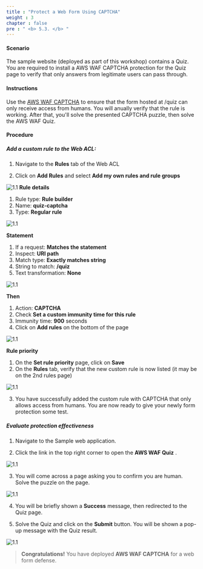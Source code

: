 ```yaml
---
title : "Protect a Web Form Using CAPTCHA"
weight : 3
chapter : false
pre : " <b> 5.3. </b> "
---
```


#### Scenario

The sample website (deployed as part of this workshop) contains a Quiz. You are required to install a AWS WAF CAPTCHA protection for the Quiz page to verify that only answers from legitimate users can pass through.

#### Instructions

Use the [AWS WAF CAPTCHA](https://docs.aws.amazon.com/waf/latest/developerguide/waf-captcha-and-challenge-best-practices.html) to ensure that the form hosted at /quiz can only receive access from humans. You will anually verify that the rule is working. After that, you'll solve the presented CAPTCHA puzzle, then solve the AWS WAF Quiz.

#### Procedure
##### Add a custom rule to the Web ACL:

1. Navigate to the **Rules** tab of the Web ACL

2. Click on **Add Rules** and select **Add my own rules and rule groups**

![1.1](/images/5/3/s1.png)
**Rule details**

1. Rule type: **Rule builder**
2. Name: **quiz-captcha**
3. Type: **Regular rule**

![1.1](/images/5/3/rule_detail.png)

**Statement**

1. If a request: **Matches the statement**
2. Inspect: **URI path**
3. Match type: **Exactly matches string**
4. String to match: **/quiz**
5. Text transformation: **None**

![1.1](/images/5/3/statement.png)

**Then**

1. Action: **CAPTCHA**
2. Check **Set a custom immunity time for this rule**
3. Immunity time: **900** seconds
4. Click on **Add rules** on the bottom of the page

![1.1](/images/5/3/then.png)

**Rule priority**

1. On the **Set rule priority** page, click on **Save**
2. On the **Rules** tab, verify that the new custom rule is now listed (it may be on the 2nd rules page)

![1.1](/images/5/3/prio_s2.png)

3. You have successfully added the custom rule with CAPTCHA that only allows access from humans. You are now ready to give your newly form protection some test.

##### Evaluate protection effectiveness

1. Navigate to the Sample web application.

2. Click the link in the top right corner to open the **AWS WAF Quiz** .

![1.1](/images/5/3/e_s2.png)

3. You will come across a page asking you to confirm you are human. Solve the puzzle on the page.

![1.1](/images/5/3/e_s3.png)

4. You will be briefly shown a **Success** message, then redirected to the Quiz page.

5. Solve the Quiz and click on the **Submit** button. You will be shown a pop-up message with the Quiz result.

![1.1](/images/5/3/e_s5.png)

> **Congratulations!** You have deployed **AWS WAF CAPTCHA** for a web form defense.